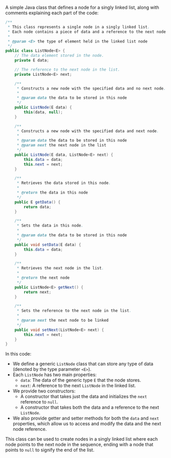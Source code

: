 A simple Java class that defines a node for a singly linked list, along with comments explaining each part of the code:

```java
/**
 * This class represents a single node in a singly linked list.
 * Each node contains a piece of data and a reference to the next node in the list.
 * 
 * @param <E> the type of element held in the linked list node
 */
public class ListNode<E> {
    // The data element stored in the node.
    private E data;

    // The reference to the next node in the list.
    private ListNode<E> next;

    /**
     * Constructs a new node with the specified data and no next node.
     *
     * @param data the data to be stored in this node
     */
    public ListNode(E data) {
        this(data, null);
    }

    /**
     * Constructs a new node with the specified data and next node.
     *
     * @param data the data to be stored in this node
     * @param next the next node in the list
     */
    public ListNode(E data, ListNode<E> next) {
        this.data = data;
        this.next = next;
    }

    /**
     * Retrieves the data stored in this node.
     *
     * @return the data in this node
     */
    public E getData() {
        return data;
    }

    /**
     * Sets the data in this node.
     *
     * @param data the data to be stored in this node
     */
    public void setData(E data) {
        this.data = data;
    }

    /**
     * Retrieves the next node in the list.
     *
     * @return the next node
     */
    public ListNode<E> getNext() {
        return next;
    }

    /**
     * Sets the reference to the next node in the list.
     *
     * @param next the next node to be linked
     */
    public void setNext(ListNode<E> next) {
        this.next = next;
    }
}
```

In this code:

- We define a generic `ListNode` class that can store any type of data (denoted by the type parameter `<E>`).
- Each `ListNode` has two main properties:
  - `data`: The data of the generic type `E` that the node stores.
  - `next`: A reference to the next `ListNode` in the linked list.
- We provide two constructors:
  - A constructor that takes just the data and initializes the `next` reference to `null`.
  - A constructor that takes both the data and a reference to the next `ListNode`.
- We also provide getter and setter methods for both the `data` and `next` properties, which allow us to access and modify the data and the next node reference.

This class can be used to create nodes in a singly linked list where each node points to the next node in the sequence, ending with a node that points to `null` to signify the end of the list.
